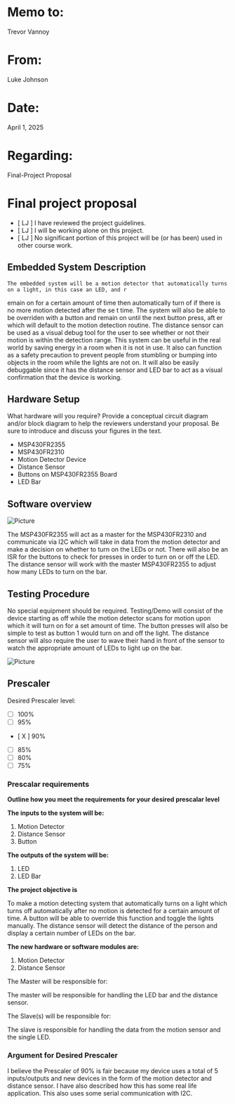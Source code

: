 # Memo to:
Trevor Vannoy

# From: 
Luke Johnson

# Date:
April 1, 2025

# Regarding: 
Final-Project Proposal

# Final project proposal

- [ LJ ] I have reviewed the project guidelines.
- [ LJ ] I will be working alone on this project.
- [ LJ ] No significant portion of this project will be (or has been) used in other course work.

## Embedded System Description

    The embedded system will be a motion detector that automatically turns on a light, in this case an LED, and r
emain on for a certain amount of time then automatically turn of if there is no more motion detected after the se
t time. The system will also be able to be overriden with a button and remain on until the next button press, aft
er which will default to the motion detection routine. The distance sensor can be used as a visual debug tool for the user to see whether or not their motion is within the detection range. This system can be useful in the real world by saving energy in a room when it is not in use. It also can function as a safety precaution to prevent people from stumbling or bumping into objects in the room while the lights are not on. It will also be easily debuggable since it has the distance sensor and LED bar to act as a visual confirmation that the device is working.


## Hardware Setup

What hardware will you require? Provide a conceptual circuit diagram and/or block diagram to help the reviewers understand your proposal. Be sure to introduce and discuss your figures in the text.

- MSP430FR2355
- MSP430FR2310
- Motion Detector Device
- Distance Sensor
- Buttons on MSP430FR2355 Board
- LED Bar

## Software overview

![Picture](Final-Flowchart.drawio.svg)

The MSP430FR2355 will act as a master for the MSP430FR2310 and communicate via I2C which will take in data from the motion detector and make a decision on whether to turn on the LEDs or not. There will also be an ISR for the buttons to check for presses in order to turn on or off the LED. The distance sensor will work with the master MSP430FR2355 to adjust how many LEDs to turn on the bar. 

## Testing Procedure

No special equipment should be required. Testing/Demo will consist of the device starting as off while the motion detector scans for motion upon which it will turn on for a set amount of time. The button presses will also be simple to test as button 1 would turn on and off the light. The distance sensor will also require the user to wave their hand in front of the sensor to watch the appropriate amount of LEDs to light up on the bar. 

![Picture](Final-CircuitDiagram.drawio.svg)


## Prescaler

Desired Prescaler level: 

- [ ] 100%
- [ ] 95% 
- [ X ] 90% 
- [ ] 85% 
- [ ] 80% 
- [ ] 75% 

### Prescalar requirements 

**Outline how you meet the requirements for your desired prescalar level**

**The inputs to the system will be:**
1.  Motion Detector
2.  Distance Sensor
3.  Button 

**The outputs of the system will be:**
1.   LED 
2.   LED Bar

**The project objective is**

To make a motion detecting system that automatically turns on a light which turns off automatically after no motion is detected for a certain amount of time. A button will be able to override this function and toggle the lights manually. The distance sensor will detect the distance of the person and display a certain number of LEDs on the bar. 

**The new hardware or software modules are:**
1. Motion Detector
2. Distance Sensor


The Master will be responsible for:

The master will be responsible for handling the LED bar and the distance sensor.

The Slave(s) will be responsible for:

The slave is responsible for handling the data from the motion sensor and the single LED.



### Argument for Desired Prescaler

I believe the Prescaler of 90% is fair because my device uses a total of 5 inputs/outputs and new devices in the form of the motion detector and distance sensor. I have also described how this has some real life application. This also uses some serial communication with I2C.  
